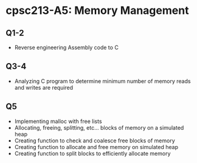 # cpsc213-A5: Memory Management

## Q1-2 ##
- Reverse engineering Assembly code to C

## Q3-4 ##
- Analyzing C program to determine minimum number of memory reads and writes are required

## Q5 ##
- Implementing malloc with free lists
- Allocating, freeing, splitting, etc... blocks of memory on a simulated heap
- Creating function to check and coalesce free blocks of memory
- Creating function to allocate and free memory on simulated heap
- Creating function to split blocks to efficiently allocate memory

